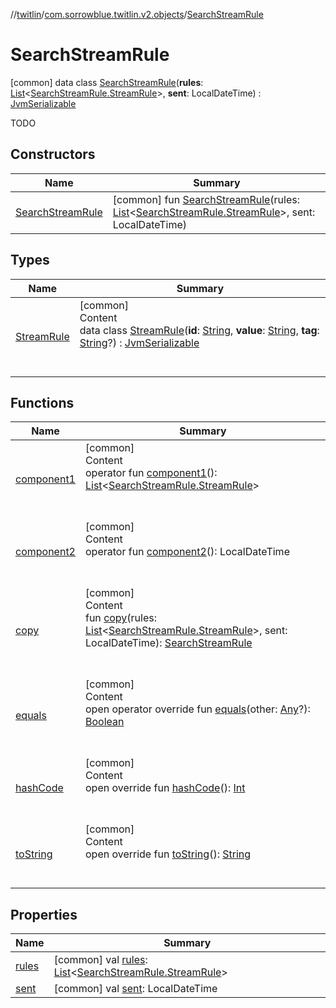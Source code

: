 //[twitlin](../../index.md)/[com.sorrowblue.twitlin.v2.objects](../index.md)/[SearchStreamRule](index.md)



# SearchStreamRule  
 [common] data class [SearchStreamRule](index.md)(**rules**: [List](https://kotlinlang.org/api/latest/jvm/stdlib/kotlin.collections/-list/index.html)<[SearchStreamRule.StreamRule](-stream-rule/index.md)>, **sent**: LocalDateTime) : [JvmSerializable](../../com.sorrowblue.twitlin.annotation/-jvm-serializable/index.md)

TODO

   


## Constructors  
  
|  Name|  Summary| 
|---|---|
| <a name="com.sorrowblue.twitlin.v2.objects/SearchStreamRule/SearchStreamRule/#kotlin.collections.List[com.sorrowblue.twitlin.v2.objects.SearchStreamRule.StreamRule]#kotlinx.datetime.LocalDateTime/PointingToDeclaration/"></a>[SearchStreamRule](-search-stream-rule.md)| <a name="com.sorrowblue.twitlin.v2.objects/SearchStreamRule/SearchStreamRule/#kotlin.collections.List[com.sorrowblue.twitlin.v2.objects.SearchStreamRule.StreamRule]#kotlinx.datetime.LocalDateTime/PointingToDeclaration/"></a> [common] fun [SearchStreamRule](-search-stream-rule.md)(rules: [List](https://kotlinlang.org/api/latest/jvm/stdlib/kotlin.collections/-list/index.html)<[SearchStreamRule.StreamRule](-stream-rule/index.md)>, sent: LocalDateTime)   <br>


## Types  
  
|  Name|  Summary| 
|---|---|
| <a name="com.sorrowblue.twitlin.v2.objects/SearchStreamRule.StreamRule///PointingToDeclaration/"></a>[StreamRule](-stream-rule/index.md)| <a name="com.sorrowblue.twitlin.v2.objects/SearchStreamRule.StreamRule///PointingToDeclaration/"></a>[common]  <br>Content  <br>data class [StreamRule](-stream-rule/index.md)(**id**: [String](https://kotlinlang.org/api/latest/jvm/stdlib/kotlin/-string/index.html), **value**: [String](https://kotlinlang.org/api/latest/jvm/stdlib/kotlin/-string/index.html), **tag**: [String](https://kotlinlang.org/api/latest/jvm/stdlib/kotlin/-string/index.html)?) : [JvmSerializable](../../com.sorrowblue.twitlin.annotation/-jvm-serializable/index.md)  <br><br><br>


## Functions  
  
|  Name|  Summary| 
|---|---|
| <a name="com.sorrowblue.twitlin.v2.objects/SearchStreamRule/component1/#/PointingToDeclaration/"></a>[component1](component1.md)| <a name="com.sorrowblue.twitlin.v2.objects/SearchStreamRule/component1/#/PointingToDeclaration/"></a>[common]  <br>Content  <br>operator fun [component1](component1.md)(): [List](https://kotlinlang.org/api/latest/jvm/stdlib/kotlin.collections/-list/index.html)<[SearchStreamRule.StreamRule](-stream-rule/index.md)>  <br><br><br>
| <a name="com.sorrowblue.twitlin.v2.objects/SearchStreamRule/component2/#/PointingToDeclaration/"></a>[component2](component2.md)| <a name="com.sorrowblue.twitlin.v2.objects/SearchStreamRule/component2/#/PointingToDeclaration/"></a>[common]  <br>Content  <br>operator fun [component2](component2.md)(): LocalDateTime  <br><br><br>
| <a name="com.sorrowblue.twitlin.v2.objects/SearchStreamRule/copy/#kotlin.collections.List[com.sorrowblue.twitlin.v2.objects.SearchStreamRule.StreamRule]#kotlinx.datetime.LocalDateTime/PointingToDeclaration/"></a>[copy](copy.md)| <a name="com.sorrowblue.twitlin.v2.objects/SearchStreamRule/copy/#kotlin.collections.List[com.sorrowblue.twitlin.v2.objects.SearchStreamRule.StreamRule]#kotlinx.datetime.LocalDateTime/PointingToDeclaration/"></a>[common]  <br>Content  <br>fun [copy](copy.md)(rules: [List](https://kotlinlang.org/api/latest/jvm/stdlib/kotlin.collections/-list/index.html)<[SearchStreamRule.StreamRule](-stream-rule/index.md)>, sent: LocalDateTime): [SearchStreamRule](index.md)  <br><br><br>
| <a name="kotlin/Any/equals/#kotlin.Any?/PointingToDeclaration/"></a>[equals](../../com.sorrowblue.twitlin.v2.users/-users-api/-expansion/-companion/index.md#%5Bkotlin%2FAny%2Fequals%2F%23kotlin.Any%3F%2FPointingToDeclaration%2F%5D%2FFunctions%2F1930806739)| <a name="kotlin/Any/equals/#kotlin.Any?/PointingToDeclaration/"></a>[common]  <br>Content  <br>open operator override fun [equals](../../com.sorrowblue.twitlin.v2.users/-users-api/-expansion/-companion/index.md#%5Bkotlin%2FAny%2Fequals%2F%23kotlin.Any%3F%2FPointingToDeclaration%2F%5D%2FFunctions%2F1930806739)(other: [Any](https://kotlinlang.org/api/latest/jvm/stdlib/kotlin/-any/index.html)?): [Boolean](https://kotlinlang.org/api/latest/jvm/stdlib/kotlin/-boolean/index.html)  <br><br><br>
| <a name="kotlin/Any/hashCode/#/PointingToDeclaration/"></a>[hashCode](../../com.sorrowblue.twitlin.v2.users/-users-api/-expansion/-companion/index.md#%5Bkotlin%2FAny%2FhashCode%2F%23%2FPointingToDeclaration%2F%5D%2FFunctions%2F1930806739)| <a name="kotlin/Any/hashCode/#/PointingToDeclaration/"></a>[common]  <br>Content  <br>open override fun [hashCode](../../com.sorrowblue.twitlin.v2.users/-users-api/-expansion/-companion/index.md#%5Bkotlin%2FAny%2FhashCode%2F%23%2FPointingToDeclaration%2F%5D%2FFunctions%2F1930806739)(): [Int](https://kotlinlang.org/api/latest/jvm/stdlib/kotlin/-int/index.html)  <br><br><br>
| <a name="kotlin/Any/toString/#/PointingToDeclaration/"></a>[toString](../../com.sorrowblue.twitlin.v2.users/-users-api/-expansion/-companion/index.md#%5Bkotlin%2FAny%2FtoString%2F%23%2FPointingToDeclaration%2F%5D%2FFunctions%2F1930806739)| <a name="kotlin/Any/toString/#/PointingToDeclaration/"></a>[common]  <br>Content  <br>open override fun [toString](../../com.sorrowblue.twitlin.v2.users/-users-api/-expansion/-companion/index.md#%5Bkotlin%2FAny%2FtoString%2F%23%2FPointingToDeclaration%2F%5D%2FFunctions%2F1930806739)(): [String](https://kotlinlang.org/api/latest/jvm/stdlib/kotlin/-string/index.html)  <br><br><br>


## Properties  
  
|  Name|  Summary| 
|---|---|
| <a name="com.sorrowblue.twitlin.v2.objects/SearchStreamRule/rules/#/PointingToDeclaration/"></a>[rules](rules.md)| <a name="com.sorrowblue.twitlin.v2.objects/SearchStreamRule/rules/#/PointingToDeclaration/"></a> [common] val [rules](rules.md): [List](https://kotlinlang.org/api/latest/jvm/stdlib/kotlin.collections/-list/index.html)<[SearchStreamRule.StreamRule](-stream-rule/index.md)>   <br>
| <a name="com.sorrowblue.twitlin.v2.objects/SearchStreamRule/sent/#/PointingToDeclaration/"></a>[sent](sent.md)| <a name="com.sorrowblue.twitlin.v2.objects/SearchStreamRule/sent/#/PointingToDeclaration/"></a> [common] val [sent](sent.md): LocalDateTime   <br>

